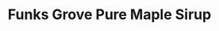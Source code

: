 ---
title: "Funks Grove Pure Maple Sirup"
url: /shirley/funks-grove-pure-maple-sirup/
shop: Allgemein
---